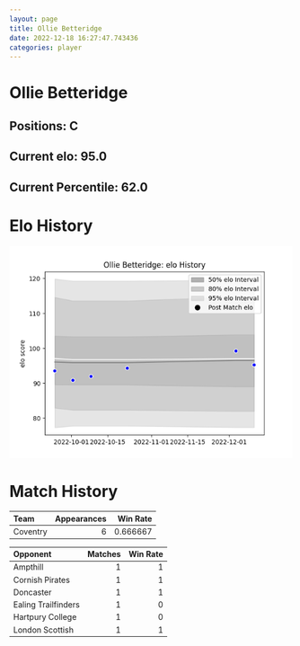 ```yaml
---  
layout: page  
title: Ollie Betteridge  
date: 2022-12-18 16:27:47.743436  
categories: player  
---
```

# Ollie Betteridge

## Positions: C

## Current elo: 95.0

## Current Percentile: 62.0

# Elo History


![elo history](history_OllieBetteridge.png)
# Match History


| Team     |   Appearances |   Win Rate |
|:---------|--------------:|-----------:|
| Coventry |             6 |   0.666667 |

| Opponent            |   Matches |   Win Rate |
|:--------------------|----------:|-----------:|
| Ampthill            |         1 |          1 |
| Cornish Pirates     |         1 |          1 |
| Doncaster           |         1 |          1 |
| Ealing Trailfinders |         1 |          0 |
| Hartpury College    |         1 |          0 |
| London Scottish     |         1 |          1 |